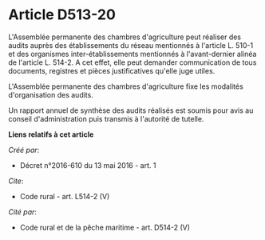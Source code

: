 # Article D513-20

L'Assemblée permanente des chambres d'agriculture peut réaliser des audits auprès des établissements du réseau mentionnés à
l'article L. 510-1 et des organismes inter-établissements mentionnés à l'avant-dernier alinéa de l'article L. 514-2. A cet
effet, elle peut demander communication de tous documents, registres et pièces justificatives qu'elle juge utiles. 

L'Assemblée permanente des chambres d'agriculture fixe les modalités d'organisation des audits. 

Un rapport annuel de synthèse des audits réalisés est soumis pour avis au conseil d'administration puis transmis à l'autorité
de tutelle.

**Liens relatifs à cet article**

_Créé par_:

  - Décret n°2016-610 du 13 mai 2016 - art. 1

_Cite_:

  - Code rural - art. L514-2 (V)

_Cité par_:

  - Code rural et de la pêche maritime - art. D514-2 (V)
